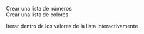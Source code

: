 Crear una lista de números  
Crear una lista de colores  

Iterar dentro de los valores de la lista interactivamente
